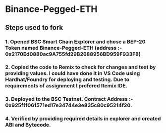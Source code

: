 # Binance-Pegged-ETH

## Steps used to fork

### 1. Opened BSC Smart Chain Explorer and chose a BEP-20 Token named Binance-Pegged-ETH (address :- 0x2170Ed0880ac9A755fd29B2688956BD959F933F8)

### 2. Copied the code to Remix to check for changes and test by providing values. I could have done it in VS Code using Hardhat/Foundry for deploying and testing. Due to requirements of assignment I prefered Remix IDE.

### 3. Deployed to the BSC Testnet. Contract Address :- 0x925f1f061571ed17e34744e3e835c80c95214f20. 

### 4. Verified by providing required details in explorer and created ABI and Bytecode.
